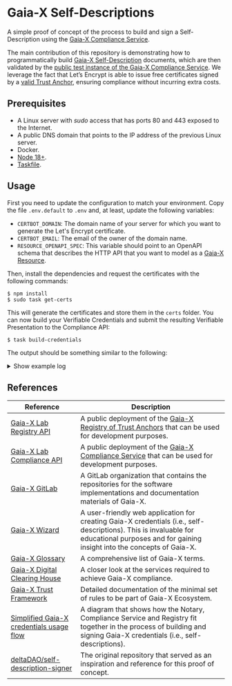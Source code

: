 # Gaia-X Self-Descriptions

A simple proof of concept of the process to build and sign a Self-Description using the [Gaia-X Compliance Service](https://gitlab.com/gaia-x/lab/compliance/gx-compliance).

The main contribution of this repository is demonstrating how to programmatically build [Gaia-X Self-Description](https://gaia-x.gitlab.io/policy-rules-committee/trust-framework/gaia-x_trust_framework/#gaia-x-self-description) documents, which are then validated by the [public test instance of the Gaia-X Compliance Service](https://compliance.lab.gaia-x.eu/main/docs/). We leverage the fact that Let’s Encrypt is able to issue free certificates signed by a [valid Trust Anchor](https://gaia-x.gitlab.io/policy-rules-committee/trust-framework/trust_anchors/#list-of-defined-trust-anchors), ensuring compliance without incurring extra costs.

## Prerequisites

* A Linux server with _sudo_ access that has ports 80 and 443 exposed to the Internet.
* A public DNS domain that points to the IP address of the previous Linux server.
* Docker.
* [Node 18+](https://nodejs.org/en/download/package-manager).
* [Taskfile](https://taskfile.dev/installation/).

## Usage

First you need to update the configuration to match your environment. Copy the file `.env.default` to `.env` and, at least, update the following variables:

* `CERTBOT_DOMAIN`: The domain name of your server for which you want to generate the Let's Encrypt certificate.
* `CERTBOT_EMAIL`: The email of the owner of the domain name.
* `RESOURCE_OPENAPI_SPEC`: This variable should point to an OpenAPI schema that describes the HTTP API that you want to model as a [Gaia-X Resource](https://gaia-x.gitlab.io/policy-rules-committee/trust-framework/resource_and_subclasses/#virtual-resource).

Then, install the dependencies and request the certificates with the following commands:

```console
$ npm install
$ sudo task get-certs
```

This will generate the certificates and store them in the `certs` folder. You can now build your Verifiable Credentials and submit the resulting Verifiable Presentation to the Compliance API:

```console
$ task build-credentials
```

The output should be something similar to the following:

<details>
<summary>Show example log</summary>
  
```console
$ LOG_LEVEL=debug task build-credentials
task: [build-did] mkdir -p /home/user/gaiax-self-description-poc/htdocs/.well-known
task: [build-did] npm run build-did

> gaiax-self-description-poc@1.0.0 build-did
> node ./src/index.js did

task: [build-did] cp /home/user/gaiax-self-description-poc/certs/fullchain.pem /home/user/gaiax-self-description-poc/htdocs/.well-known/${FILENAME_X5U}
task: [build-did] wget https://letsencrypt.org/certs/isrgrootx1.pem -O /home/user/gaiax-self-description-poc/certs/isrgrootx1.pem
--2023-09-15 12:15:52--  https://letsencrypt.org/certs/isrgrootx1.pem
Resolving letsencrypt.org (letsencrypt.org)... 3.70.101.28, 18.192.231.252, 2a05:d014:275:cb02::c8, ...
Connecting to letsencrypt.org (letsencrypt.org)|3.70.101.28|:443... connected.
HTTP request sent, awaiting response... 200 OK
Length: 1939 (1.9K) [application/x-pem-file]
Saving to: '/home/user/gaiax-self-description-poc/certs/isrgrootx1.pem'

/home/user/gaiax-self-description-poc/certs/isrgrootx1 100%[======================================================================================================================================>]   1.89K  --.-KB/s    in 0s

2023-09-15 12:15:52 (9.49 MB/s) - '/home/user/gaiax-self-description-poc/certs/isrgrootx1.pem' saved [1939/1939]

task: [build-did] cat /home/user/gaiax-self-description-poc/certs/isrgrootx1.pem >> /home/user/gaiax-self-description-poc/htdocs/.well-known/${FILENAME_X5U}
task: [start-webserver] docker stop gaiax_nginx
gaiax_nginx
task: [start-webserver] docker rm -f gaiax_nginx
gaiax_nginx
task: [start-webserver] docker run -d -p 443:443  --restart unless-stopped  --name gaiax_nginx  -v /home/user/gaiax-self-description-poc/ssl.conf:/etc/nginx/conf.d/ssl.conf  -v /home/user/gaiax-self-description-poc/certs/privkey.pem:/etc/nginx/certs/key.pem  -v /home/user/gaiax-self-description-poc/certs/fullchain.pem:/etc/nginx/certs/cert.pem  -v /home/user/gaiax-self-description-poc/htdocs:/usr/share/nginx/html/  nginx:1.23

5b6bb705a0b3e9871e2c32f37f616dab44f7829c59cee3597894a91e73ffcf27
task: [build-credentials] npm run build-credentials

> gaiax-self-description-poc@1.0.0 build-credentials
> node ./src/index.js credentials

[12:15:54.469] INFO (19161): Building Participant Verifiable Credential
[12:15:55.581] DEBUG (19161):
    @context: [
      "https://www.w3.org/2018/credentials/v1",
      "https://w3id.org/security/suites/jws-2020/v1",
      "https://registry.lab.gaia-x.eu/development/api/trusted-shape-registry/v1/shapes/jsonld/trustframework#"
    ]
    type: [
      "VerifiableCredential"
    ]
    id: "https://dev.cticpoc.com/.well-known/participant.json"
    issuer: "did:web:dev.cticpoc.com"
    issuanceDate: "2023-09-15T12:15:54.478Z"
    credentialSubject: {
      "type": "gx:LegalParticipant",
      "gx:legalName": "CTIC Technology Centre",
      "gx:legalRegistrationNumber": {
        "id": "https://dev.cticpoc.com/.well-known/lrn.json"
      },
      "gx:headquarterAddress": {
        "gx:countrySubdivisionCode": "ES-AS"
      },
      "gx:legalAddress": {
        "gx:countrySubdivisionCode": "ES-AS"
      },
      "gx-terms-and-conditions:gaiaxTermsAndConditions": "https://dev.cticpoc.com/.well-known/tsandcs.json",
      "id": "https://dev.cticpoc.com/.well-known/participant.json"
    }
    proof: {
      "type": "JsonWebSignature2020",
      "created": "2023-09-15T12:15:55.562Z",
      "proofPurpose": "assertionMethod",
      "verificationMethod": "did:web:dev.cticpoc.com#JWK2020",
      "jws": "eyJhbGciOiJQUzI1NiIsImI2NCI6ZmFsc2UsImNyaXQiOlsiYjY0Il19..ZhEN08JZL6g26wYRVvqB29HW3YZLnvPAwzqXrtr5P9lfWeFTcA76_LdOIOC7jiJFbe29oXzC3VkrlG70Y6o691UQVpjhTrrkPn1731MnmV-266-vtHuiSD3IJQyqeDhKAZIjDVpjtLVwtOen13sDdO-kK3uZU2KDp-9uda9ODyfkjlebHfHJcO-MOqhkESQjLV-tn3pT8MT50X8tXxqjG7ElncbosE8ECdxZwauOZB4i_oBC3kAbV8Y6mmYg0o6yIcmM-1NVXD7inACJTVsPiTkYfvvb4-12MQsaxyiWw5kxj6n8pQ_sMGH9x4AcNYTwHQVNsyh2xmPGktB6iEuyAw"
    }
[12:15:55.581] INFO (19161): Building Legal Registration Number Verifiable Credential
[12:15:56.424] DEBUG (19161):
    @context: [
      "https://www.w3.org/2018/credentials/v1",
      "https://w3id.org/security/suites/jws-2020/v1"
    ]
    type: "VerifiableCredential"
    id: "https://dev.cticpoc.com/.well-known/lrn.json"
    issuer: "did:web:dev.cticpoc.com"
    issuanceDate: "2023-09-15T12:15:55.584Z"
    credentialSubject: {
      "id": "https://dev.cticpoc.com/.well-known/lrn.json",
      "@context": "https://registry.lab.gaia-x.eu/development/api/trusted-shape-registry/v1/shapes/jsonld/trustframework#",
      "type": "gx:legalRegistrationNumber",
      "gx:vatID": "ESX1234567X",
      "gx:vatID-countryCode": "ES"
    }
    proof: {
      "type": "JsonWebSignature2020",
      "created": "2023-09-15T12:15:56.415Z",
      "proofPurpose": "assertionMethod",
      "verificationMethod": "did:web:dev.cticpoc.com#JWK2020",
      "jws": "eyJhbGciOiJQUzI1NiIsImI2NCI6ZmFsc2UsImNyaXQiOlsiYjY0Il19..qywhYCE6vn_PtoQxGML-z8Wjfd6HSn-UUsVYLVCaA55Cq0gwVYij0pdPdvgf5H-5mCkPKUD85C9oxLT1izj_oEAd_zIc-RxrOcLTyBy6fIIv1fMZBU1p3MqURV4-uehnm3IcD19TqiX5oNCJflo2PQ0bMmFq034ts2S2sBumJ3jyIlq38GuRBUyFfCxIMbKPYctn0HYl2FXFf9GJrhxorVrKDN_DwTYJj6LbTj7-SwVQTCPX12TFSIuMKaNZliu3H3TM_1XXC7zkXWTrvQ0_VFRDRdwRXDdPE0-afeQ16wgg1Vgo05S0lrKCVDwjedu1VVMOAVUgwWf4FF2P9jlePQ"
    }
[12:15:56.425] INFO (19161): Building Terms and Conditions Verifiable Credential
[12:15:57.253] DEBUG (19161):
    @context: [
      "https://www.w3.org/2018/credentials/v1",
      "https://w3id.org/security/suites/jws-2020/v1",
      "https://registry.lab.gaia-x.eu/development/api/trusted-shape-registry/v1/shapes/jsonld/trustframework#"
    ]
    type: "VerifiableCredential"
    id: "https://dev.cticpoc.com/.well-known/tsandcs.json"
    issuer: "did:web:dev.cticpoc.com"
    issuanceDate: "2023-09-15T12:15:56.427Z"
    credentialSubject: {
      "@context": "https://registry.lab.gaia-x.eu/development/api/trusted-shape-registry/v1/shapes/jsonld/trustframework#",
      "type": "gx:GaiaXTermsAndConditions",
      "id": "https://dev.cticpoc.com/.well-known/tsandcs.json",
      "gx:termsAndConditions": "The PARTICIPANT signing the Self-Description agrees as follows:\n- to update its descriptions about any changes, be it technical, organizational, or legal - especially but not limited to contractual in regards to the indicated attributes present in the descriptions.\n\nThe keypair used to sign Verifiable Credentials will be revoked where Gaia-X Association becomes aware of any inaccurate statements in regards to the claims which result in a non-compliance with the Trust Framework and policy rules defined in the Policy Rules and Labelling Document (PRLD)."
    }
    proof: {
      "type": "JsonWebSignature2020",
      "created": "2023-09-15T12:15:57.245Z",
      "proofPurpose": "assertionMethod",
      "verificationMethod": "did:web:dev.cticpoc.com#JWK2020",
      "jws": "eyJhbGciOiJQUzI1NiIsImI2NCI6ZmFsc2UsImNyaXQiOlsiYjY0Il19..F9fBGoHiJ-40h9tFFP-ayozGMcKYdj72pAcKcjhS3zu9qbZG1vPBRzxowK1L3pzMxRZ2lda7u6pKpmISIVYHnhBYfj8cbybf-F2JpwOxQxvT_oMteUShEa0SFrmTEpIVBUA5cEwUMB2p4F_cSedRQcJHDdp_QdnPzL1aNr2b84RRrKF50_Z1fC8caTm7iL2jL9-4RA-FazHeLkzemt4bQyoC6bQtEtWX39225gSb-LYoWhkli6NNQnz1Yk1qz7FJt5Cq9emPa9B6FJE6QFphsbVUCs474In_-LW13yVusU9G7AU830r-P8-pI0nwRlqnI8-D8RfR1Nb2cW36JUUS2w"
    }
[12:15:57.253] INFO (19161): Building Service Offering Verifiable Credential
[12:15:58.128] DEBUG (19161):
    @context: [
      "https://www.w3.org/2018/credentials/v1",
      "https://w3id.org/security/suites/jws-2020/v1",
      "https://registry.lab.gaia-x.eu/development/api/trusted-shape-registry/v1/shapes/jsonld/trustframework#"
    ]
    type: "VerifiableCredential"
    id: "https://dev.cticpoc.com/.well-known/serviceoffering.json"
    issuer: "did:web:dev.cticpoc.com"
    issuanceDate: "2023-09-15T12:15:57.270Z"
    credentialSubject: {
      "id": "https://dev.cticpoc.com/.well-known/serviceoffering.json",
      "type": "gx:ServiceOffering",
      "gx:providedBy": {
        "id": "https://dev.cticpoc.com/.well-known/participant.json"
      },
      "gx:policy": "",
      "gx:termsAndConditions": {
        "gx:URL": "https://dev.cticpoc.com/.well-known/tsandcs.json",
        "gx:hash": "b04e3496b6103bab2100478d3d313fe60579befabc6d077e4afa149f8fe310e4"
      },
      "gx:dataAccountExport": {
        "gx:requestType": "API",
        "gx:accessType": "digital",
        "gx:formatType": "application/json"
      }
    }
    proof: {
      "type": "JsonWebSignature2020",
      "created": "2023-09-15T12:15:58.104Z",
      "proofPurpose": "assertionMethod",
      "verificationMethod": "did:web:dev.cticpoc.com#JWK2020",
      "jws": "eyJhbGciOiJQUzI1NiIsImI2NCI6ZmFsc2UsImNyaXQiOlsiYjY0Il19..OXNYWXrkiBLA3TGSj-6oC41ky-Nc1AkxAsxLZsnCT1QUXdQ3Vel8h2nshHDd7qPhyMl_0pOafcpcHryjiVOU1g0eTYKLsQy2ApcenB3dOsSW0kx7Fu4_tWPuW264q-i2oj2zBsiwoZClwSkoIuud9-5TIBbgIs932dcIShU49vpv_TeRROYZs7oW5tx4QSMCUgO6196GRNrukenksFtLrDsG3FCVynPM8xAc8pwK2-cPNXqsK4b21hNkoMpgGApCMiX_iglvYSl-QZYBj3yukHBNxGNfXo7ohOBuw894-rTT1E-A1o1XoflGeXNqrzyTKgTTgoEXWcGkVrcttGkSPg"
    }
[12:15:58.129] INFO (19161): Sending Verifiable Presentation to Compliance API
[12:15:58.129] INFO (19161): POST -> https://compliance.lab.gaia-x.eu/main/api/credential-offers
[12:15:58.129] DEBUG (19161):
    @context: "https://www.w3.org/2018/credentials/v1"
    type: "VerifiablePresentation"
    verifiableCredential: [
      {
        "@context": [
          "https://www.w3.org/2018/credentials/v1",
          "https://w3id.org/security/suites/jws-2020/v1",
          "https://registry.lab.gaia-x.eu/development/api/trusted-shape-registry/v1/shapes/jsonld/trustframework#"
        ],
        "type": [
          "VerifiableCredential"
        ],
        "id": "https://dev.cticpoc.com/.well-known/participant.json",
        "issuer": "did:web:dev.cticpoc.com",
        "issuanceDate": "2023-09-15T12:15:54.478Z",
        "credentialSubject": {
          "type": "gx:LegalParticipant",
          "gx:legalName": "CTIC Technology Centre",
          "gx:legalRegistrationNumber": {
            "id": "https://dev.cticpoc.com/.well-known/lrn.json"
          },
          "gx:headquarterAddress": {
            "gx:countrySubdivisionCode": "ES-AS"
          },
          "gx:legalAddress": {
            "gx:countrySubdivisionCode": "ES-AS"
          },
          "gx-terms-and-conditions:gaiaxTermsAndConditions": "https://dev.cticpoc.com/.well-known/tsandcs.json",
          "id": "https://dev.cticpoc.com/.well-known/participant.json"
        },
        "proof": {
          "type": "JsonWebSignature2020",
          "created": "2023-09-15T12:15:55.562Z",
          "proofPurpose": "assertionMethod",
          "verificationMethod": "did:web:dev.cticpoc.com#JWK2020",
          "jws": "eyJhbGciOiJQUzI1NiIsImI2NCI6ZmFsc2UsImNyaXQiOlsiYjY0Il19..ZhEN08JZL6g26wYRVvqB29HW3YZLnvPAwzqXrtr5P9lfWeFTcA76_LdOIOC7jiJFbe29oXzC3VkrlG70Y6o691UQVpjhTrrkPn1731MnmV-266-vtHuiSD3IJQyqeDhKAZIjDVpjtLVwtOen13sDdO-kK3uZU2KDp-9uda9ODyfkjlebHfHJcO-MOqhkESQjLV-tn3pT8MT50X8tXxqjG7ElncbosE8ECdxZwauOZB4i_oBC3kAbV8Y6mmYg0o6yIcmM-1NVXD7inACJTVsPiTkYfvvb4-12MQsaxyiWw5kxj6n8pQ_sMGH9x4AcNYTwHQVNsyh2xmPGktB6iEuyAw"
        }
      },
      {
        "@context": [
          "https://www.w3.org/2018/credentials/v1",
          "https://w3id.org/security/suites/jws-2020/v1"
        ],
        "type": "VerifiableCredential",
        "id": "https://dev.cticpoc.com/.well-known/lrn.json",
        "issuer": "did:web:dev.cticpoc.com",
        "issuanceDate": "2023-09-15T12:15:55.584Z",
        "credentialSubject": {
          "id": "https://dev.cticpoc.com/.well-known/lrn.json",
          "@context": "https://registry.lab.gaia-x.eu/development/api/trusted-shape-registry/v1/shapes/jsonld/trustframework#",
          "type": "gx:legalRegistrationNumber",
          "gx:vatID": "ESX1234567X",
          "gx:vatID-countryCode": "ES"
        },
        "proof": {
          "type": "JsonWebSignature2020",
          "created": "2023-09-15T12:15:56.415Z",
          "proofPurpose": "assertionMethod",
          "verificationMethod": "did:web:dev.cticpoc.com#JWK2020",
          "jws": "eyJhbGciOiJQUzI1NiIsImI2NCI6ZmFsc2UsImNyaXQiOlsiYjY0Il19..qywhYCE6vn_PtoQxGML-z8Wjfd6HSn-UUsVYLVCaA55Cq0gwVYij0pdPdvgf5H-5mCkPKUD85C9oxLT1izj_oEAd_zIc-RxrOcLTyBy6fIIv1fMZBU1p3MqURV4-uehnm3IcD19TqiX5oNCJflo2PQ0bMmFq034ts2S2sBumJ3jyIlq38GuRBUyFfCxIMbKPYctn0HYl2FXFf9GJrhxorVrKDN_DwTYJj6LbTj7-SwVQTCPX12TFSIuMKaNZliu3H3TM_1XXC7zkXWTrvQ0_VFRDRdwRXDdPE0-afeQ16wgg1Vgo05S0lrKCVDwjedu1VVMOAVUgwWf4FF2P9jlePQ"
        }
      },
      {
        "@context": [
          "https://www.w3.org/2018/credentials/v1",
          "https://w3id.org/security/suites/jws-2020/v1",
          "https://registry.lab.gaia-x.eu/development/api/trusted-shape-registry/v1/shapes/jsonld/trustframework#"
        ],
        "type": "VerifiableCredential",
        "id": "https://dev.cticpoc.com/.well-known/tsandcs.json",
        "issuer": "did:web:dev.cticpoc.com",
        "issuanceDate": "2023-09-15T12:15:56.427Z",
        "credentialSubject": {
          "@context": "https://registry.lab.gaia-x.eu/development/api/trusted-shape-registry/v1/shapes/jsonld/trustframework#",
          "type": "gx:GaiaXTermsAndConditions",
          "id": "https://dev.cticpoc.com/.well-known/tsandcs.json",
          "gx:termsAndConditions": "The PARTICIPANT signing the Self-Description agrees as follows:\n- to update its descriptions about any changes, be it technical, organizational, or legal - especially but not limited to contractual in regards to the indicated attributes present in the descriptions.\n\nThe keypair used to sign Verifiable Credentials will be revoked where Gaia-X Association becomes aware of any inaccurate statements in regards to the claims which result in a non-compliance with the Trust Framework and policy rules defined in the Policy Rules and Labelling Document (PRLD)."
        },
        "proof": {
          "type": "JsonWebSignature2020",
          "created": "2023-09-15T12:15:57.245Z",
          "proofPurpose": "assertionMethod",
          "verificationMethod": "did:web:dev.cticpoc.com#JWK2020",
          "jws": "eyJhbGciOiJQUzI1NiIsImI2NCI6ZmFsc2UsImNyaXQiOlsiYjY0Il19..F9fBGoHiJ-40h9tFFP-ayozGMcKYdj72pAcKcjhS3zu9qbZG1vPBRzxowK1L3pzMxRZ2lda7u6pKpmISIVYHnhBYfj8cbybf-F2JpwOxQxvT_oMteUShEa0SFrmTEpIVBUA5cEwUMB2p4F_cSedRQcJHDdp_QdnPzL1aNr2b84RRrKF50_Z1fC8caTm7iL2jL9-4RA-FazHeLkzemt4bQyoC6bQtEtWX39225gSb-LYoWhkli6NNQnz1Yk1qz7FJt5Cq9emPa9B6FJE6QFphsbVUCs474In_-LW13yVusU9G7AU830r-P8-pI0nwRlqnI8-D8RfR1Nb2cW36JUUS2w"
        }
      },
      {
        "@context": [
          "https://www.w3.org/2018/credentials/v1",
          "https://w3id.org/security/suites/jws-2020/v1",
          "https://registry.lab.gaia-x.eu/development/api/trusted-shape-registry/v1/shapes/jsonld/trustframework#"
        ],
        "type": "VerifiableCredential",
        "id": "https://dev.cticpoc.com/.well-known/serviceoffering.json",
        "issuer": "did:web:dev.cticpoc.com",
        "issuanceDate": "2023-09-15T12:15:57.270Z",
        "credentialSubject": {
          "id": "https://dev.cticpoc.com/.well-known/serviceoffering.json",
          "type": "gx:ServiceOffering",
          "gx:providedBy": {
            "id": "https://dev.cticpoc.com/.well-known/participant.json"
          },
          "gx:policy": "",
          "gx:termsAndConditions": {
            "gx:URL": "https://dev.cticpoc.com/.well-known/tsandcs.json",
            "gx:hash": "b04e3496b6103bab2100478d3d313fe60579befabc6d077e4afa149f8fe310e4"
          },
          "gx:dataAccountExport": {
            "gx:requestType": "API",
            "gx:accessType": "digital",
            "gx:formatType": "application/json"
          }
        },
        "proof": {
          "type": "JsonWebSignature2020",
          "created": "2023-09-15T12:15:58.104Z",
          "proofPurpose": "assertionMethod",
          "verificationMethod": "did:web:dev.cticpoc.com#JWK2020",
          "jws": "eyJhbGciOiJQUzI1NiIsImI2NCI6ZmFsc2UsImNyaXQiOlsiYjY0Il19..OXNYWXrkiBLA3TGSj-6oC41ky-Nc1AkxAsxLZsnCT1QUXdQ3Vel8h2nshHDd7qPhyMl_0pOafcpcHryjiVOU1g0eTYKLsQy2ApcenB3dOsSW0kx7Fu4_tWPuW264q-i2oj2zBsiwoZClwSkoIuud9-5TIBbgIs932dcIShU49vpv_TeRROYZs7oW5tx4QSMCUgO6196GRNrukenksFtLrDsG3FCVynPM8xAc8pwK2-cPNXqsK4b21hNkoMpgGApCMiX_iglvYSl-QZYBj3yukHBNxGNfXo7ohOBuw894-rTT1E-A1o1XoflGeXNqrzyTKgTTgoEXWcGkVrcttGkSPg"
        }
      }
    ]
[12:16:00.712] INFO (19161): ✅ Compliance success
[12:16:00.712] DEBUG (19161):
    @context: [
      "https://www.w3.org/2018/credentials/v1",
      "https://w3id.org/security/suites/jws-2020/v1",
      "https://registry.lab.gaia-x.eu/development/api/trusted-shape-registry/v1/shapes/jsonld/trustframework#"
    ]
    type: [
      "VerifiableCredential"
    ]
    id: "https://compliance.lab.gaia-x.eu/main/credential-offers/0840d210-41d5-44cf-80b3-2931e91e7016"
    issuer: "did:web:compliance.lab.gaia-x.eu:main"
    issuanceDate: "2023-09-15T12:16:00.671Z"
    expirationDate: "2023-12-14T12:16:00.671Z"
    credentialSubject: [
      {
        "type": "gx:compliance",
        "id": "https://dev.cticpoc.com/.well-known/participant.json",
        "gx:integrity": "sha256-24f6e962aeee9cf784b056a33b8a17be27a0d1d132f7d135c9113aca0d2b43af",
        "gx:integrityNormalization": "RFC8785:JCS",
        "gx:version": "22.10",
        "gx:type": "gx:LegalParticipant"
      },
      {
        "type": "gx:compliance",
        "id": "https://dev.cticpoc.com/.well-known/lrn.json",
        "gx:integrity": "sha256-2a10b8ff79a8a588ec22ebdb757143e39d3a720c0b028f37f58ae7f5691921c4",
        "gx:integrityNormalization": "RFC8785:JCS",
        "gx:version": "22.10",
        "gx:type": "gx:legalRegistrationNumber"
      },
      {
        "type": "gx:compliance",
        "id": "https://dev.cticpoc.com/.well-known/tsandcs.json",
        "gx:integrity": "sha256-e27f92dde5ff8c44b81c29409ddd078008da1776775c97d39a5b59894a07d60e",
        "gx:integrityNormalization": "RFC8785:JCS",
        "gx:version": "22.10",
        "gx:type": "gx:GaiaXTermsAndConditions"
      },
      {
        "type": "gx:compliance",
        "id": "https://dev.cticpoc.com/.well-known/serviceoffering.json",
        "gx:integrity": "sha256-0884dad8149d6e93acfa2fa2395070854baac2c3c3dba45446d299b968488396",
        "gx:integrityNormalization": "RFC8785:JCS",
        "gx:version": "22.10",
        "gx:type": "gx:ServiceOffering"
      }
    ]
    proof: {
      "type": "JsonWebSignature2020",
      "created": "2023-09-15T12:16:00.683Z",
      "proofPurpose": "assertionMethod",
      "jws": "eyJhbGciOiJQUzI1NiIsImI2NCI6ZmFsc2UsImNyaXQiOlsiYjY0Il19..gkyw7P_ApFvlOJMQP3c3hKpRynI-j-koDfl36DnaoPSkeLbX7Qo-vvW7DFiQaUkb-5lls0Ge93fCkvLmrW3MaCuBgCa-SDv3a69Zm_dnO-Q665hBTec3oUzs9_WRS075-dgKdHNzPuFn_IucSDdGKqWI5k59z2jgXIZ9VCOYY72UofM11k1uoAkqg-W_KvFRvZmDEe6dIpUOahpxvZr3QpNPVQVv9kc_3mQlLyg62M6YqNOvEdUxjLEiqXEoXc4VArB6Tkki9KPeSCC2UTzVyhx9XumuSQG20dfkVr0CvFyocsXVApZq6VQEgVCvLbftV1Qklm-ZPucaNvwk9VKERg",
      "verificationMethod": "did:web:compliance.lab.gaia-x.eu:main#X509-JWK2020"
    }
[12:16:00.712] INFO (19161): Writing resulting Verifiable Presentation to /home/user/gaiax-self-description-poc/htdocs/.well-known/vp.json
```
</details>

## References

| Reference | Description |
| --- | --- |
| [Gaia-X Lab Registry API](https://registry.lab.gaia-x.eu/main/docs) | A public deployment of the [Gaia-X Registry of Trust Anchors](https://gitlab.com/gaia-x/lab/compliance/gx-registry) that can be used for development purposes. |
| [Gaia-X Lab Compliance API](https://compliance.lab.gaia-x.eu/main/docs/) | A public deployment of the [Gaia-X Compliance Service](https://gitlab.com/gaia-x/lab/compliance/gx-compliance) that can be used for development purposes. |
| [Gaia-X GitLab](https://gitlab.com/gaia-x) | A GitLab organization that contains the repositories for the software implementations and documentation materials of Gaia-X. | 1
| [Gaia-X Wizard](https://wizard.lab.gaia-x.eu/) | A user-friendly web application for creating Gaia-X credentials (i.e., self-descriptions). This is invaluable for educational purposes and for gaining insight into the concepts of Gaia-X. |
| [Gaia-X Glossary](https://gaia-x.gitlab.io/glossary/) | A comprehensive list of Gaia-X terms. |
| [Gaia-X Digital Clearing House](https://gaia-x.eu/gxdch/) | A closer look at the services required to achieve Gaia-X compliance. |
| [Gaia-X Trust Framework](https://gaia-x.gitlab.io/policy-rules-committee/trust-framework/) | Detailed documentation of the minimal set of rules to be part of Gaia-X Ecosystem. |
| [Simplified Gaia-X credentials usage flow](https://gitlab.com/gaia-x/lab/compliance/gx-compliance/-/blob/02928741c7071de30c9c9295599e1caad760c47a/README-api.md) | A diagram that shows how the Notary, Compliance Service and Registry fit together in the process of building and signing Gaia-X credentials (i.e., self-descriptions). |
| [deltaDAO/self-description-signer](https://github.com/deltaDAO/self-description-signer) | The original repository that served as an inspiration and reference for this proof of concept. |
